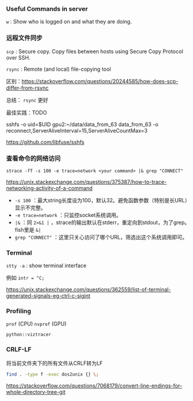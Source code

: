 ### Useful Commands in server

`w` : Show who is logged on and what they are doing.

### 远程文件同步

`scp` : Secure copy. Copy files between hosts using Secure Copy Protocol over SSH.

`rsync` : Remote (and local) file-copying tool

区别：https://stackoverflow.com/questions/20244585/how-does-scp-differ-from-rsync

总结： `rsync` 更好

最佳实践：TODO

sshfs -o uid=$UID gpu2:~/data/data_from_63 data_from_63 -o reconnect,ServerAliveInterval=15,ServerAliveCountMax=3

https://github.com/libfuse/sshfs

### 查看命令的网络访问

```
strace -fT -s 100 -e trace=network <your command> |& grep "CONNECT"
```

https://unix.stackexchange.com/questions/375387/how-to-trace-networking-activity-of-a-command

- `-s 100` ：最大string长度设为100，默认32。避免函数参数（特别是长URL）显示不完整。
- `-e trace=network` ：只监控socket系统调用。
- `|&` ：同 `2>&1 |` ，strace的输出默认在stderr，重定向到stdout，为了grep。fish里是 `&|`
- `grep "CONNECT"` ：这里只关心访问了哪个URL，筛选出这个系统调用即可。

### Terminal

`stty -a` : show terminal interface

例如 `intr = ^C;`

https://unix.stackexchange.com/questions/362559/list-of-terminal-generated-signals-eg-ctrl-c-sigint

### Profiling

`prof` (CPU) `nvprof` (GPU)

`python::viztracer`

### CRLF-LF

将当前文件夹下的所有文件从CRLF转为LF

```bash
find . -type f -exec dos2unix {} \;
```

https://stackoverflow.com/questions/7068179/convert-line-endings-for-whole-directory-tree-git
